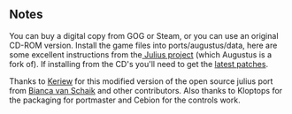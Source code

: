 ## Notes

 You can buy a digital copy from GOG or Steam, or you can use an original CD-ROM version. Install the game files into ports/augustus/data, here are some excellent instructions from the[ Julius project](https://github.com/bvschaik/julius/wiki/Running-Julius) (which Augustus is a fork of). If installing from the CD's you'll need to get the [latest patches](https://github.com/bvschaik/julius/wiki/Patches).
 
 
Thanks to [Keriew](https://github.com/Keriew/augustus) for this modified version of the open source julius port from [Bianca van Schaik](hhttps://github.com/bvschaik/julius) and other contributors. Also thanks to Kloptops for the packaging for portmaster and Cebion for the controls work.


